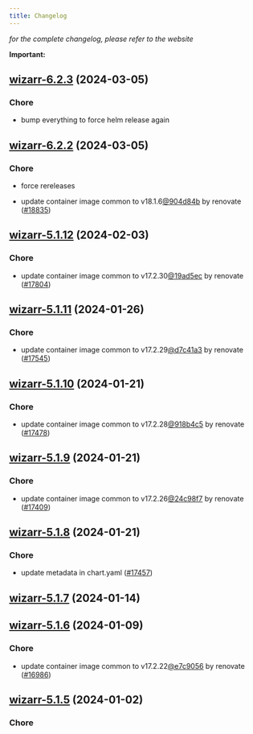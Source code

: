 ```yaml
---
title: Changelog
---
```



*for the complete changelog, please refer to the website*

**Important:**


## [wizarr-6.2.3](https://github.com/truecharts/charts/compare/wizarr-6.2.2...wizarr-6.2.3) (2024-03-05)

### Chore



- bump everything to force helm release again


## [wizarr-6.2.2](https://github.com/truecharts/charts/compare/wizarr-6.2.0...wizarr-6.2.2) (2024-03-05)

### Chore



- force rereleases

- update container image common to v18.1.6[@904d84b](https://github.com/904d84b) by renovate ([#18835](https://github.com/truecharts/charts/issues/18835))










## [wizarr-5.1.12](https://github.com/truecharts/charts/compare/wizarr-5.1.11...wizarr-5.1.12) (2024-02-03)

### Chore



- update container image common to v17.2.30[@19ad5ec](https://github.com/19ad5ec) by renovate ([#17804](https://github.com/truecharts/charts/issues/17804))


## [wizarr-5.1.11](https://github.com/truecharts/charts/compare/wizarr-5.1.10...wizarr-5.1.11) (2024-01-26)

### Chore



- update container image common to v17.2.29[@d7c41a3](https://github.com/d7c41a3) by renovate ([#17545](https://github.com/truecharts/charts/issues/17545))


## [wizarr-5.1.10](https://github.com/truecharts/charts/compare/wizarr-5.1.9...wizarr-5.1.10) (2024-01-21)

### Chore



- update container image common to v17.2.28[@918b4c5](https://github.com/918b4c5) by renovate ([#17478](https://github.com/truecharts/charts/issues/17478))


## [wizarr-5.1.9](https://github.com/truecharts/charts/compare/wizarr-5.1.8...wizarr-5.1.9) (2024-01-21)

### Chore



- update container image common to v17.2.26[@24c98f7](https://github.com/24c98f7) by renovate ([#17409](https://github.com/truecharts/charts/issues/17409))


## [wizarr-5.1.8](https://github.com/truecharts/charts/compare/wizarr-5.1.7...wizarr-5.1.8) (2024-01-21)

### Chore



- update metadata in chart.yaml ([#17457](https://github.com/truecharts/charts/issues/17457))


## [wizarr-5.1.7](https://github.com/truecharts/charts/compare/wizarr-5.1.6...wizarr-5.1.7) (2024-01-14)




## [wizarr-5.1.6](https://github.com/truecharts/charts/compare/wizarr-5.1.5...wizarr-5.1.6) (2024-01-09)

### Chore



- update container image common to v17.2.22[@e7c9056](https://github.com/e7c9056) by renovate ([#16986](https://github.com/truecharts/charts/issues/16986))


## [wizarr-5.1.5](https://github.com/truecharts/charts/compare/wizarr-5.1.4...wizarr-5.1.5) (2024-01-02)

### Chore